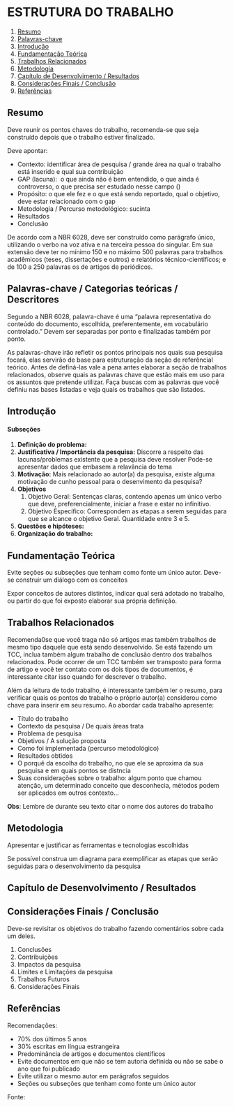 # ESTRUTURA DO TRABALHO

1. [Resumo](#resumo)
1. [Palavras-chave](#palavras-chave--categorias-teóricas--descritores)
1. [Introdução](#introdução)
1. [Fundamentação Teórica](#fundamentação-teórica)
1. [Trabalhos Relacionados](#trabalhos-relacionados)
1. [Metodologia](#metodologia)
1. [Capítulo de Desenvolvimento / Resultados](#capítulo-de-desenvolvimento--resultados)
1. [Considerações Finais / Conclusão](#considerações-finais--conclusão)
1. [Referências](#referências)




## Resumo
Deve reunir os pontos chaves do trabalho, recomenda-se que seja construído depois que o trabalho estiver finalizado.

Deve apontar:
* Contexto: identificar área de pesquisa / grande área na qual o trabalho está inserido e qual sua contribuição
* GAP (lacuna):  o que ainda não é bem entendido, o que ainda é controverso, o que precisa ser estudado nesse campo ()
* Propósito: o que ele fez e o que está sendo reportado, qual o objetivo, deve estar relacionado com o gap
* Metodologia / Percurso metodológico: sucinta
* Resultados
* Conclusão

De acordo com a NBR 6028, deve ser construído como parágrafo único, utilizando o verbo na voz ativa e na terceira pessoa do singular.  Em sua extensão deve ter no mínimo 150 e no máximo 500 palavras para trabalhos acadêmicos (teses, dissertações e outros) e relatórios técnico-cientifícos; e de 100 a 250 palavras os de artigos de periódicos.


## Palavras-chave / Categorias teóricas / Descritores

Segundo a NBR 6028, palavra-chave é uma “palavra representativa do conteúdo do documento, escolhida, preferentemente, em vocabulário controlado.” Devem ser separadas por ponto e finalizadas também por ponto.

As palavras-chave irão refletir os pontos principais nos quais sua pesquisa focará, elas servirão de base para estruturação da seção de referêncial teórico. Antes de definá-las vale a pena antes elaborar a seção de trabalhos relacionados, observe quais as palavras chave que estão mais em uso para os assuntos que pretende utilizar. Faça buscas com as palavras que você definiu nas bases listadas e veja quais os trabalhos que são listados.

## Introdução

#### Subseções
1. **Definição do problema:**
1. **Justificativa / Importância da pesquisa:** Discorre a respeito das lacunas/problemas existente que a pesquisa deve resolver
Pode-se apresentar dados que embasem a relavância do tema
1. **Motivação:** Mais relacionado ao autor(a) da pesquisa, existe alguma motivação de cunho pessoal para o desenvimento da pesquisa?
1. **Objetivos**
    1. Objetivo Geral: Sentenças claras, contendo apenas um único verbo que deve, preferencialmente, iniciar a frase e estar no infinitivo.
    1. Objetivo Específico: Correspondem as etapas a serem seguidas para que se alcance o objetivo Geral. Quantidade entre 3 e 5.
1. **Questões e hipóteses:**
1. **Organização do trabalho:**


## Fundamentação Teórica
Evite seções ou subseções que tenham como fonte um único autor.
Deve-se construir um diálogo com os conceitos

Expor conceitos de autores distintos, indicar qual será adotado no trabalho, ou partir do que foi exposto elaborar sua própria definição.

## Trabalhos Relacionados

Recomenda0se que você traga não só artigos mas também  trabalhos de mesmo tipo daquele que está sendo desenvolvido. Se está fazendo um TCC, inclua também algum trabalho de conclusão dentro dos trabalhos relacionados. Pode ocorrer de um TCC também ser transposto para forma de artigo e você ter contato com os dois tipos de documentos, é interessante citar isso quando for descrever o trabalho.

Além da leitura de todo trabalho, é interessante também ler o resumo, para verificar quais os pontos do trabalho o próprio autor(a) considerou como chave para inserir em seu resumo. Ao abordar cada trabalho apresente: 
* Título do trabalho
* Contexto da pesquisa / De quais áreas trata
* Problema de pesquisa 
* Objetivos / A solução proposta
* Como foi implementada (percurso metodológico)
* Resultados obtidos
* O porquê da escolha do trabalho, no que ele se aproxima da sua pesquisa e em quais pontos se distncia
* Suas considerações sobre o trabalho: algum ponto que chamou atenção, um determinado conceito que desconhecia, métodos podem ser aplicados em outros contexto...


**Obs**: Lembre de durante seu texto citar o nome dos autores do trabalho


## Metodologia
Apresentar e justificar as ferramentas e tecnologias escolhidas

Se possível construa um diagrama para exemplificar as etapas que serão seguidas para o desenvolvimento da pesquisa


## Capítulo de Desenvolvimento / Resultados


## Considerações Finais / Conclusão
Deve-se revisitar os objetivos do trabalho fazendo comentários sobre cada um deles.

1. Conclusões
1. Contribuições
1. Impactos da pesquisa
1. Limites e Limitações da pesquisa
1. Trabalhos Futuros
1. Considerações Finais


## Referências

Recomendações:
* 70% dos últimos 5 anos
* 30% escritas em língua estrangeira
* Predominância de artigos e documentos científicos
* Evite documentos em que não se tem autoria definida ou não se sabe o ano que foi publicado
* Evite utilizar o mesmo autor em parágrafos seguidos
* Seções ou subseções que tenham como fonte um único autor



Fonte:
